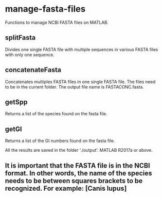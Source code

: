 # manage-fasta-files
Functions to manage NCBI FASTA files on MATLAB.

## splitFasta  
Divides one single FASTA file with multiple sequences in various FASTA files with only one sequence.

## concatenateFasta  
Concatenates multiples FASTA files in one single FASTA file. The files need to be in the current folder. The output file name is FASTACONC.fasta.

## getSpp  
Returns a list of the species found on the fasta file.

## getGI  
Returns a list of the GI numbers found on the fasta file.

All the results are saved in the folder './output'. MATLAB R2017a or above.


## It is important that the FASTA file is in the NCBI format. In other words, the name of the species needs to be between squares brackets to be recognized. For example: [Canis lupus]

